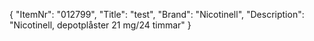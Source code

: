 {
  "ItemNr": "012799",
  "Title": "test",
  "Brand": "Nicotinell",
  "Description": "Nicotinell, depotplåster 21 mg/24 timmar"
}